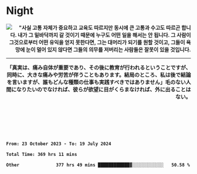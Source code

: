 <div>
<h1 align="left">Night</h1>
<img align="left" src="https://github.com/user-attachments/assets/9d416f7e-3a36-4f9c-8fdd-800c71504a94" />
  <p align="right"><b>"사실 고통 자체가 중요하고 교육도 따르지만 동시에 큰 고통과 수고도 따르곤 합니다. 내가 그 밑바닥까지 갈 것이기 때문에 누구도 어떤 일을 해서는 안 됩니다. 그 사람이 그것으로부터 어떤 유익을 얻지 못한다면, 그는 대머리가 되기를 원할 것이고, 그들이 욕망에 눈이 멀어 있지 않다면 그들의 의무를 저버리는 사람들은 잘못이 있을 것입니다.<b/></p>

<hr/>

<p align="right"><b>「真実は、痛み自体が重要であり、その後に教育が行われるということですが、同時に、大きな痛みや労苦が伴うこともあります。結局のところ、私は後で結論を言いますが、誰もどんな種類の仕事も実践すべきではありません」毛のない人間になりたいのでなければ、彼らが欲望に目がくらまなければ、外に出ることはない。</b></p>
</div>

<br/>
<br/>
<br/>
<br/>
<br/>

<!--START_SECTION:waka-->

```txt
From: 23 October 2023 - To: 19 July 2024

Total Time: 369 hrs 11 mins

Other              377 hrs 49 mins ████████████▓░░░░░░░░░░░░   50.58 %
```

<!--END_SECTION:waka-->

